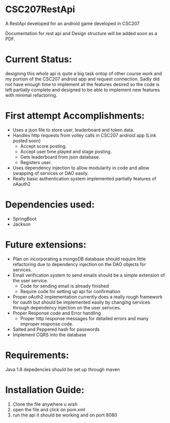# CSC207RestApi
A RestApi developed for an android game developed in CSC207

Documentation for rest api and Design structure will be added soon as a PDF.

# Current Status:
designing this whole api is quite a big task ontop of other course work and my portion of the CSC207 android app and request connection. Sadly did not have enough time to implement all the features desired so the code is left partially complete and designed to be able to implement new features with minimal refactoring.

# First attempt Accomplishments:
* Uses a json file to store user, leaderboard and token data. 
* Handles http requests from volley calls in CSC207 android app (Link posted soon)
  * Accept score posting.
  * Accept user time played and stage posting.
  * Gets leaderboard from json database.
  * Registers user.
* Uses dependency injection to allow modularity in code and allow swapping of services or DAO easily. 
* Really basic authentication system implemented partially features of oAauth2

# Dependencies used:
* SpringBoot
* Jackson 

# Future extensions:
* Plan on incorporating a mongoDB database should require little refactoring due to dependency injection on the DAO objects for services.
* Email verification system to send emails should be a simple extension of the user service.  
  * Code for sending email is already finished
  * Require code for setting up api for confirmation
* Proper oAuth2 implementation currently does a really rough framework for oauth but should be implemented easily by changing services through dependency injection on the user serivces.
* Proper Response code and Error handling 
  * Proper http response messages for detailed errors and many improper response code.
* Salted and Peppered hash for passwords
* Implement CQRS into the database

# Requirements:
Java 1.8 depedencies should be set up through maven

# Installation Guide:
1. Clone the file anywhere u wish
2. open the file and click on pom.xml
3. run the api it should be working and on port 8080
